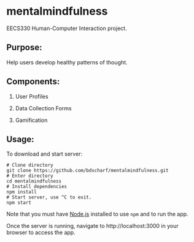 # mentalmindfulness
EECS330 Human-Computer Interaction project.

## Purpose:
Help users develop healthy patterns of thought.

## Components:
1) User Profiles

2) Data Collection Forms

3) Gamification

## Usage:
To download and start server:

```
# Clone directory
git clone https://github.com/bdscharf/mentalmindfulness.git
# Enter directory
cd mentalmindfulness
# Install dependencies
npm install
# Start server, use ^C to exit.
npm start
```

Note that you must have [Node.js](https://nodejs.org/en/) installed to use ```npm``` and to run the app.

Once the server is running, navigate to http://localhost:3000 in your browser to access the app.